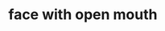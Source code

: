 ---
layout: smileys&emotion
title: face with open mouth
emoji: face_with_open_mouth
permalink: 😮.html
image: assets/img/3moji/face_with_open_mouth.png
---